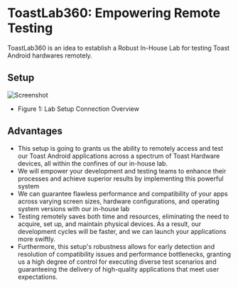 # ToastLab360: Empowering Remote Testing

ToastLab360 is an idea to establish a Robust In-House Lab for testing Toast Android hardwares remotely.

## Setup
![Screenshot](https://drive.google.com/uc?export=view&id=1R0DHoviJuB6sHGfxN10nXHR47-_tjJLj)
* Figure 1: Lab Setup Connection Overview

## Advantages
- This setup is going to grants us the ability to remotely access and test our Toast Android applications across a spectrum of Toast Hardware devices, all within the confines of our in-house lab.
- We will empower your development and testing teams to enhance their processes and achieve superior results by implementing this powerful system
- We can guarantee flawless performance and compatibility of your apps across varying screen sizes, hardware configurations, and operating system versions with our in-house lab
- Testing remotely saves both time and resources, eliminating the need to acquire, set up, and maintain physical devices. As a result, our development cycles will be faster, and we can launch your applications more swiftly.
- Furthermore, this setup's robustness allows for early detection and resolution of compatibility issues and performance bottlenecks, granting us a high degree of control for executing diverse test scenarios and guaranteeing the delivery of high-quality applications that meet user expectations.
